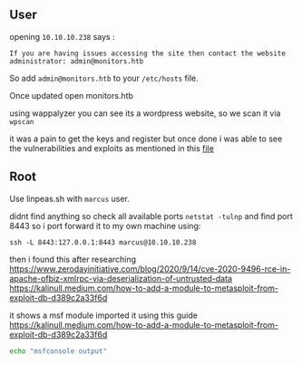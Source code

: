 ## User

opening `10.10.10.238` says :

```Sorry, direct IP access is not allowed.
If you are having issues accessing the site then contact the website administrator: admin@monitors.htb
```

So add `admin@monitors.htb` to your `/etc/hosts` file.

Once updated open monitors.htb

using wappalyzer you can see its a wordpress website, so we scan it via `wpscan`  

it was a pain to get the keys and register but once done i was able to see the vulnerabilities and exploits as mentioned in this [file](wpscan.log)

## Root

Use linpeas.sh with `marcus` user.

didnt find anything so check all available ports
`netstat -tulnp` and find port 8443 so i port forward it to my own machine using:

`ssh -L 8443:127.0.0.1:8443 marcus@10.10.10.238 `

then i found this after researching
https://www.zerodayinitiative.com/blog/2020/9/14/cve-2020-9496-rce-in-apache-ofbiz-xmlrpc-via-deserialization-of-untrusted-data
https://kalinull.medium.com/how-to-add-a-module-to-metasploit-from-exploit-db-d389c2a33f6d

it shows a msf module imported it using this guide
https://kalinull.medium.com/how-to-add-a-module-to-metasploit-from-exploit-db-d389c2a33f6d


```bash
echo "msfconsole output"
```

